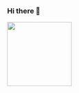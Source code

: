 ### Hi there 👋

<!--
**jiaxiang-cheng/jiaxiang-cheng** is a ✨ _special_ ✨ repository because its `README.md` (this file) appears on your GitHub profile.

Here are some ideas to get you started:


- 🔭 I’m currently working on machine learning, computer vision, reliability engineering.
- 🌱 I’m currently learning ...
- 👯 I’m looking to collaborate on ...
- 🤔 I’m looking for help with ...
- 💬 Ask me about ...
- 📫 How to reach me: ...
- 😄 Pronouns: ...
- ⚡ Fun fact: ...
-->

<!-- #### ⚙️ GitHub Analytics -->

<!-- <p align="center"> -->
<a href="https://github.com/jiaxiang-cheng">
  <img height="150em" src="https://github-readme-stats-eight-theta.vercel.app/api/top-langs/?username=jiaxiang-cheng&layout=compact&langs_count=8&theme=algolia"/>
</a>
</p>
